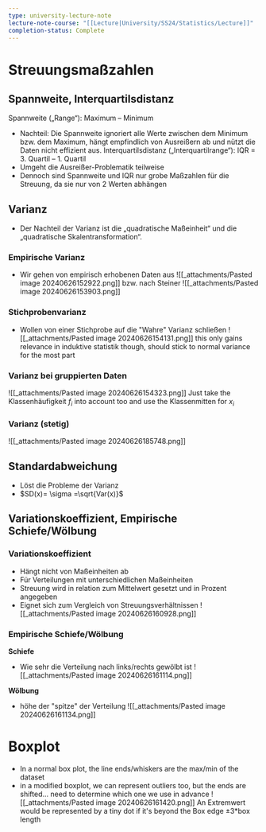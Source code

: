 ```yaml
---
type: university-lecture-note
lecture-note-course: "[[Lecture|University/SS24/Statistics/Lecture]]"
completion-status: Complete
---
```

# Streuungsmaßzahlen

## Spannweite, Interquartilsdistanz
Spannweite („Range“): Maximum – Minimum
- Nachteil: Die Spannweite ignoriert alle Werte zwischen dem Minimum bzw. dem Maximum, hängt empfindlich von Ausreißern ab und nützt die Daten nicht effizient aus.
Interquartilsdistanz („Interquartilrange“): IQR = 3. Quartil – 1. Quartil 
- Umgeht die Ausreißer-Problematik teilweise
- Dennoch sind Spannweite und IQR nur grobe Maßzahlen für die Streuung, da sie nur von 2 Werten abhängen
## Varianz
- Der Nachteil der Varianz ist die „quadratische Maßeinheit“ und die „quadratische Skalentransformation“.
### Empirische Varianz
- Wir gehen von empirisch erhobenen Daten aus
![[_attachments/Pasted image 20240626152922.png]]
bzw. nach Steiner
![[_attachments/Pasted image 20240626153903.png]]
### Stichprobenvarianz
- Wollen von einer Stichprobe auf die "Wahre" Varianz schließen
![[_attachments/Pasted image 20240626154131.png]]
this only gains relevance in induktive statistik though, should stick to normal variance for the most part
### Varianz bei gruppierten Daten
![[_attachments/Pasted image 20240626154323.png]]
Just take the Klassenhäufigkeit $f_i$ into account too and use the Klassenmitten for $x_i$
### Varianz (stetig)
![[_attachments/Pasted image 20240626185748.png]]
## Standardabweichung
- Löst die Probleme der Varianz
- $SD(x)= \sigma =\sqrt{Var(x)}$
## Variationskoeffizient, Empirische Schiefe/Wölbung
### Variationskoeffizient
- Hängt nicht von Maßeinheiten ab
- Für Verteilungen mit unterschiedlichen Maßeinheiten
- Streuung wird in relation zum Mittelwert gesetzt und in Prozent angegeben
- Eignet sich zum Vergleich von Streuungsverhältnissen
![[_attachments/Pasted image 20240626160928.png]]
### Empirische Schiefe/Wölbung
**Schiefe**
- Wie sehr die Verteilung nach links/rechts gewölbt ist
![[_attachments/Pasted image 20240626161114.png]]

**Wölbung**
- höhe der "spitze" der Verteilung
![[_attachments/Pasted image 20240626161134.png]]
# Boxplot
- In a normal box plot, the line ends/whiskers are the max/min of the dataset
- in a modified boxplot, we can represent outliers too, but the ends are shifted... need to determine which one we use in advance
![[_attachments/Pasted image 20240626161420.png]]
An Extremwert would be represented by a tiny dot if it's beyond the Box edge $\pm 3*$box length

